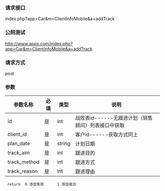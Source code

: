 ### **请求接口**
index.php?app=Car&m=ClientInfoMobile&a=addTrack



### **公网测试**
http://www.apps.com/index.php?app=Car&m=ClientInfoMobile&a=addTrack

### **请求方式**
post


### **参数**
| 参数名称  |必填|   类型  |说明      |
|------|-----|------|------|
| id| 是 | int|战败表id------无跟进计划（销售顾问）列表接口中获取|
| client_id| 是 | int|客户id------获取方式同上|
| plan_date| 是 | string|计划日期|
| track_aim| 是 | int|跟进目的|
| track_method| 是 | int|跟进方式|
| track_reason| 是 | int|跟进理由|

     return  0 添加失败      1 添加成功